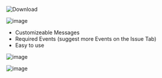 ![Download](https://user-images.githubusercontent.com/77451272/209478147-55cadebd-56cf-4718-b705-1ccb5460016d.png)

![image](https://user-images.githubusercontent.com/77451272/209477959-d35e1ccb-e9e6-49b5-a6cc-7029c40e8a72.png)
- Customizeable Messages
- Required Events (suggest more Events on the Issue Tab)
- Easy to use

![image](https://user-images.githubusercontent.com/77451272/209478174-abb418e3-71d0-4c7b-8032-c733a7851ebc.png)

![image](https://user-images.githubusercontent.com/77451272/209478021-eae07ff3-cf2a-41b3-9e5b-b7b8c3ba4865.png)
